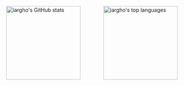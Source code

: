 <div style="display: flex; width: 100%; gap: 20px; align-items: center; justify-content: center;">
  <img 
    src="https://github-readme-stats.vercel.app/api?username=iargho&show_icons=true&locale=en&theme=dark&hide_rank=true" 
    alt="iargho's GitHub stats" 
    style="flex: 1; height: 200px; object-fit: cover;" 
  />
  <img 
    src="https://github-readme-stats.vercel.app/api/top-langs?username=iargho&show_icons=true&locale=en&layout=compact&theme=dark" 
    alt="iargho's top languages" 
    style="flex: 1; height: 200px; object-fit: cover;" 
  />
</div>
